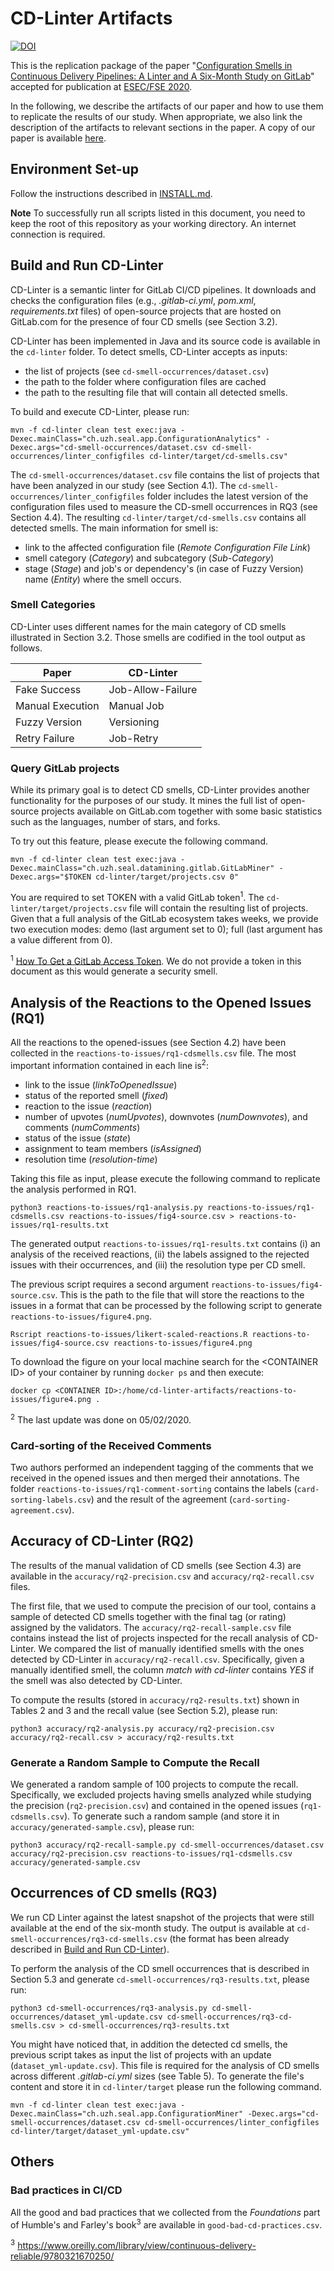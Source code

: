 # CD-Linter Artifacts

[![DOI](https://zenodo.org/badge/DOI/10.5281/zenodo.3861003.svg)](https://doi.org/10.5281/zenodo.3861003)

This is the replication package of the paper "[Configuration Smells in Continuous Delivery Pipelines: A Linter and A Six-Month Study on GitLab](https://doi.org/10.5281/zenodo.3860984)" accepted for publication at [ESEC/FSE 2020](https://2020.esec-fse.org/).

In the following, we describe the artifacts of our paper and how to use them to replicate the results of our study. When appropriate, we also link the description of the artifacts to relevant sections in the paper. A copy of our paper is available [here](VassalloFSE2020.pdf).

## Environment Set-up

Follow the instructions described in [INSTALL.md](INSTALL.md). 

**Note** To successfully run all scripts listed in this document, you need to keep the root of this repository as your working directory. An internet connection is required.

## <a id="cd-linter"></a>Build and Run CD-Linter

CD-Linter is a semantic linter for GitLab CI/CD pipelines. It downloads and checks the configuration files (e.g., _.gitlab-ci.yml_, _pom.xml_, _requirements.txt_ files) of open-source projects that are hosted on GitLab.com for the presence of four CD smells (see Section 3.2). 

CD-Linter has been implemented in Java and its source code is available in the `cd-linter` folder. To detect smells, CD-Linter accepts as inputs:

* the list of projects (see `cd-smell-occurrences/dataset.csv`)
* the path to the folder where configuration files are cached
* the path to the resulting file that will contain all detected smells.

To build and execute CD-Linter, please run:

	mvn -f cd-linter clean test exec:java -Dexec.mainClass="ch.uzh.seal.app.ConfigurationAnalytics" -Dexec.args="cd-smell-occurrences/dataset.csv cd-smell-occurrences/linter_configfiles cd-linter/target/cd-smells.csv"
	
The `cd-smell-occurrences/dataset.csv` file contains the list of projects that have been analyzed in our study (see Section 4.1). The `cd-smell-occurrences/linter_configfiles` folder includes the latest version of the configuration files used to measure the CD-smell occurrences in RQ3 (see Section 4.4). The resulting `cd-linter/target/cd-smells.csv` contains all detected smells. The main information for smell is:

* link to the affected configuration file (_Remote Configuration File Link_)
* smell category (_Category_) and subcategory (_Sub-Category_)
* stage (_Stage_) and job's or dependency's (in case of Fuzzy Version) name (_Entity_) where the smell occurs.

### Smell Categories

CD-Linter uses different names for the main category of CD smells illustrated in Section 3.2. Those smells are codified in the tool output as follows.

Paper  | CD-Linter
------------- | -------------
 Fake Success | Job-Allow-Failure
 Manual Execution | Manual Job
 Fuzzy Version | Versioning
 Retry Failure | Job-Retry

### Query GitLab projects

While its primary goal is to detect CD smells, CD-Linter provides another functionality for the purposes of our study. It mines the full list of open-source projects available on GitLab.com together with some basic statistics such as the languages, number of stars, and forks.

To try out this feature, please execute the following command.

	mvn -f cd-linter clean test exec:java -Dexec.mainClass="ch.uzh.seal.datamining.gitlab.GitLabMiner" -Dexec.args="$TOKEN cd-linter/target/projects.csv 0"

You are required to set TOKEN with a valid GitLab token<sup>1</sup>. The `cd-linter/target/projects.csv` file will contain the resulting list of projects. Given that a full analysis of the GitLab ecosystem takes weeks, we provide two execution modes: demo (last argument set to 0); full (last argument has a value different from 0).

<sup>1</sup> [How To Get a GitLab Access Token](https://docs.gitlab.com/ee/user/profile/personal_access_tokens.html). We do not provide a token in this document as this would generate a security smell. 

## Analysis of the Reactions to the Opened Issues (RQ1)

All the reactions to the opened-issues (see Section 4.2) have been collected in the `reactions-to-issues/rq1-cdsmells.csv` file. The most important information contained in each line is<sup>2</sup>:

*  link to the issue (_linkToOpenedIssue_)
*  status of the reported smell (_fixed_)
*  reaction to the issue (_reaction_)
*  number of upvotes (_numUpvotes_), downvotes (_numDownvotes_), and comments (_numComments_)
*  status of the issue (_state_)
*  assignment to team members (_isAssigned_)
*  resolution time (_resolution-time_)

Taking this file as input, please execute the following command to replicate the analysis performed in RQ1.

	python3 reactions-to-issues/rq1-analysis.py reactions-to-issues/rq1-cdsmells.csv reactions-to-issues/fig4-source.csv > reactions-to-issues/rq1-results.txt

The generated output `reactions-to-issues/rq1-results.txt` contains (i) an analysis of the received reactions, (ii) the labels assigned to the rejected issues with their occurrences, and (iii) the resolution type per CD smell.

The previous script requires a second argument `reactions-to-issues/fig4-source.csv`. This is the path to the file that will store the reactions to the issues in a format that can be processed by the following script to generate `reactions-to-issues/figure4.png`.

	Rscript reactions-to-issues/likert-scaled-reactions.R reactions-to-issues/fig4-source.csv reactions-to-issues/figure4.png

To download the figure on your local machine search for the \<CONTAINER ID\> of your container by running `docker ps` and then execute:

	docker cp <CONTAINER ID>:/home/cd-linter-artifacts/reactions-to-issues/figure4.png .

<sup>2</sup> The last update was done on 05/02/2020.

### Card-sorting of the Received Comments

Two authors performed an independent tagging of the comments that we received in the opened issues and then merged their annotations. The folder `reactions-to-issues/rq1-comment-sorting` contains the labels (`card-sorting-labels.csv`) and the result of the agreement (`card-sorting-agreement.csv`).
		
## Accuracy of CD-Linter (RQ2)

The results of the manual validation of CD smells (see Section 4.3) are available in the `accuracy/rq2-precision.csv` and `accuracy/rq2-recall.csv` files.

The first file, that we used to compute the precision of our tool, contains a sample of detected CD smells together with the final tag (or rating) assigned by the validators. The `accuracy/rq2-recall-sample.csv` file contains instead the list of projects inspected for the recall analysis of CD-Linter. We compared the list of manually identified smells with the ones detected by CD-Linter in `accuracy/rq2-recall.csv`. Specifically, given a manually identified smell, the column _match with cd-linter_ contains _YES_ if the smell was also detected by CD-Linter.

To compute the results (stored in `accuracy/rq2-results.txt`) shown in Tables 2 and 3 and the recall value (see Section 5.2), please run:

	python3 accuracy/rq2-analysis.py accuracy/rq2-precision.csv accuracy/rq2-recall.csv > accuracy/rq2-results.txt


### Generate a Random Sample to Compute the Recall

We generated a random sample of 100 projects to compute the recall. Specifically, we excluded projects having smells analyzed while studying the precision (`rq2-precision.csv`) and contained in the opened issues (`rq1-cdsmells.csv`). To generate such a random sample (and store it in `accuracy/generated-sample.csv`), please run:

	python3 accuracy/rq2-recall-sample.py cd-smell-occurrences/dataset.csv accuracy/rq2-precision.csv reactions-to-issues/rq1-cdsmells.csv accuracy/generated-sample.csv

## Occurrences of CD smells (RQ3)

We run CD Linter against the latest snapshot of the projects that were still available at the end of the six-month study. The output is available at `cd-smell-occurrences/rq3-cd-smells.csv` (the format has been already described in [Build and Run CD-Linter](#cd-linter)).

To perform the analysis of the CD smell occurrences that is described in Section 5.3 and generate `cd-smell-occurrences/rq3-results.txt`, please run:

	python3 cd-smell-occurrences/rq3-analysis.py cd-smell-occurrences/dataset_yml-update.csv cd-smell-occurrences/rq3-cd-smells.csv > cd-smell-occurrences/rq3-results.txt

You might have noticed that, in addition the detected cd smells, the previous script takes as input the list of projects with an update (`dataset_yml-update.csv`). This file is required for the analysis of CD smells across different _.gitlab-ci.yml_ sizes (see Table 5). To generate the file's content and store it in `cd-linter/target` please run the following command.

	mvn -f cd-linter clean test exec:java -Dexec.mainClass="ch.uzh.seal.app.ConfigurationMiner" -Dexec.args="cd-smell-occurrences/dataset.csv cd-smell-occurrences/linter_configfiles cd-linter/target/dataset_yml-update.csv"

## Others

### Bad practices in CI/CD

All the good and bad practices that we collected from the _Foundations_ part of Humble's and Farley's book<sup>3</sup> are available in `good-bad-cd-practices.csv`.

<sup>3</sup> https://www.oreilly.com/library/view/continuous-delivery-reliable/9780321670250/